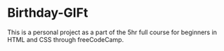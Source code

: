 # Birthday-GIFt
This is a personal project as a part of the 5hr full course for beginners in HTML and CSS through freeCodeCamp.
